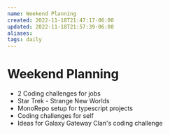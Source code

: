 ```yaml
---
name: Weekend Planning
created: 2022-11-18T21:47:17-06:00
updated: 2022-11-18T21:57:39-06:00
aliases: 
tags: daily
---
```

# Weekend Planning

- 2 Coding challenges for jobs
- Star Trek - Strange New Worlds
- MonoRepo setup for typescript projects
- Coding challenges for self
- Ideas for Galaxy Gateway Clan's coding challenge